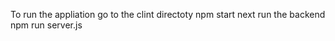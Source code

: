 To run the appliation 
go to the clint directoty 
npm start 
next run the backend 
npm run server.js
